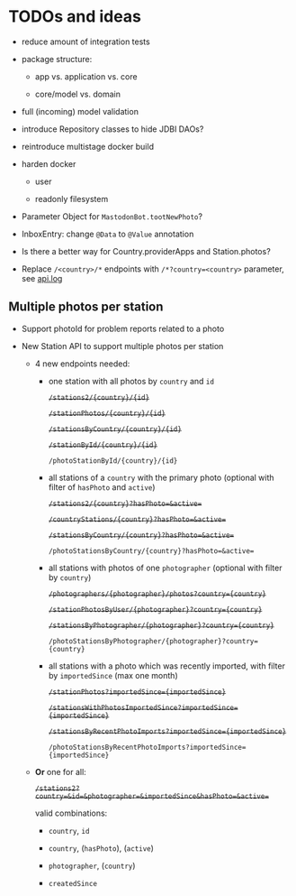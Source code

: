 # TODOs and ideas

- reduce amount of integration tests

- package structure:

    - app vs. application vs. core

    - core/model vs. domain

- full (incoming) model validation

- introduce Repository classes to hide JDBI DAOs?

- reintroduce multistage docker build

- harden docker

    - user

    - readonly filesystem

- Parameter Object for `MastodonBot.tootNewPhoto`?

- InboxEntry: change `@Data` to `@Value` annotation

- Is there a better way for Country.providerApps and Station.photos?

- Replace `/<country>/*` endpoints with `/*?country=<country>` parameter, see [api.log](api.log)

## Multiple photos per station

- Support photoId for problem reports related to a photo

- New Station API to support multiple photos per station

    - 4 new endpoints needed:

        - one station with all photos by `country` and `id`

          ~~`/stations2/{country}/{id}`~~

          ~~`/stationPhotos/{country}/{id}`~~

          ~~`/stationsByCountry/{country}/{id}`~~

          ~~`/stationById/{country}/{id}`~~

          `/photoStationById/{country}/{id}`

        - all stations of a `country` with the primary photo (optional with filter of `hasPhoto` and `active`)

          ~~`/stations2/{country}?hasPhoto=&active=`~~

          ~~`/countryStations/{country}?hasPhoto=&active=`~~

          ~~`/stationsByCountry/{country}?hasPhoto=&active=`~~

          `/photoStationsByCountry/{country}?hasPhoto=&active=`

        - all stations with photos of one `photographer` (optional with filter by `country`)

          ~~`/photographers/{photographer}/photos?country={country}`~~

          ~~`/stationPhotosByUser/{photographer}?country={country}`~~

          ~~`/stationsByPhotographer/{photographer}?country={country}`~~

          `/photoStationsByPhotographer/{photographer}?country={country}`

        - all stations with a photo which was recently imported, with filter by `importedSince` (max one month)

          ~~`/stationPhotos?importedSince={importedSince}`~~

          ~~`/stationsWithPhotosImportedSince?importedSince={importedSince}`~~

          ~~`/stationsByRecentPhotoImports?importedSince={importedSince}`~~

          `/photoStationsByRecentPhotoImports?importedSince={importedSince}`

    - **Or** one for all:

      ~~`/stations2?country=&id=&photographer=&importedSince&hasPhoto=&active=`~~

      valid combinations:

        - `country`, `id`

        - `country`, (`hasPhoto`), (`active`)

        - `photographer`, (`country`)

        - `createdSince`
